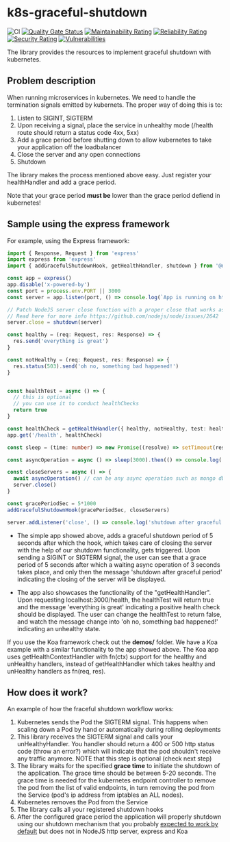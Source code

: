 # k8s-graceful-shutdown

![CI](https://github.com/NeuroCode-io/k8s-graceful-shutdown/workflows/CI/badge.svg?branch=master)
[![Quality Gate Status](https://sonarcloud.io/api/project_badges/measure?project=NeuroCode-io_k8s-graceful-shutdown&metric=alert_status)](https://sonarcloud.io/dashboard?id=NeuroCode-io_k8s-graceful-shutdown)
[![Maintainability Rating](https://sonarcloud.io/api/project_badges/measure?project=NeuroCode-io_k8s-graceful-shutdown&metric=sqale_rating)](https://sonarcloud.io/dashboard?id=NeuroCode-io_k8s-graceful-shutdown)
[![Reliability Rating](https://sonarcloud.io/api/project_badges/measure?project=NeuroCode-io_k8s-graceful-shutdown&metric=reliability_rating)](https://sonarcloud.io/dashboard?id=NeuroCode-io_k8s-graceful-shutdown)
[![Security Rating](https://sonarcloud.io/api/project_badges/measure?project=NeuroCode-io_k8s-graceful-shutdown&metric=security_rating)](https://sonarcloud.io/dashboard?id=NeuroCode-io_k8s-graceful-shutdown)
[![Vulnerabilities](https://sonarcloud.io/api/project_badges/measure?project=NeuroCode-io_k8s-graceful-shutdown&metric=vulnerabilities)](https://sonarcloud.io/dashboard?id=NeuroCode-io_k8s-graceful-shutdown)

The library provides the resources to implement graceful shutdown with kubernetes.


## Problem description

When running microservices in kubernetes. We need to handle the termination signals
emitted by kubernets. The proper way of doing this is to:

1. Listen to SIGINT, SIGTERM
2. Upon receiving a signal, place the service in unhealthy mode (/health route should return a status code 4xx, 5xx)
3. Add a grace period before shutting down to allow kubernetes to take your application off the loadbalancer
4. Close the server and any open connections
5. Shutdown


The library makes the process mentioned above easy. Just register your healthHandler and add a grace period. 

Note that your grace period **must be** lower than the grace period defiend in kubernetes!

## Sample using the express framework

For example, using the Express framework:

```ts
import { Response, Request } from 'express'
import express from 'express'
import { addGracefulShutdownHook, getHealthHandler, shutdown } from '@neurocode.io/k8s-graceful-shutdown'

const app = express()
app.disable('x-powered-by')
const port = process.env.PORT || 3000
const server = app.listen(port, () => console.log(`App is running on http://localhost:${port}`))

// Patch NodeJS server close function with a proper close that works as you might expect closing keep-alive connections for you!
// Read here for more info https://github.com/nodejs/node/issues/2642
server.close = shutdown(server)

const healthy = (req: Request, res: Response) => {
  res.send('everything is great')
}

const notHealthy = (req: Request, res: Response) => {
  res.status(503).send('oh no, something bad happened!')
}


const healthTest = async () => {
  // this is optional
  // you can use it to conduct healthChecks
  return true
}

const healthCheck = getHealthHandler({ healthy, notHealthy, test: healthTest })
app.get('/health', healthCheck)

const sleep = (time: number) => new Promise((resolve) => setTimeout(resolve, time))

const asyncOperation = async () => sleep(3000).then(() => console.log('Async op done'))

const closeServers = async () => {
  await asyncOperation() // can be any async operation such as mongo db close, or send a slack message ;)
  server.close()
}

const gracePeriodSec = 5*1000
addGracefulShutdownHook(gracePeriodSec, closeServers)

server.addListener('close', () => console.log('shutdown after graceful period'))
```

* The simple app showed above, adds a graceful shutdown period of 5 seconds after which the hook, which takes care of closing the server with the help of our shutdown functionality, gets triggered. Upon sending a  SIGINT or SIGTERM signal, the user can see that a grace period of 5 seconds after which a waiting async operation of 3 seconds takes place, and only then the message 'shutdown after graceful period' indicating the closing of the server will be displayed.

* The app also showcases the functionality of the "getHealthHandler". Upon requesting localhost:3000/health, the healthTest will return true and the message 'everything is great' indicating a positive health check should be displayed. The user can change the healthTest to return false, and watch the message change into 'oh no, something bad happened!' indicating an unhealthy state.


If you use the Koa framework check out the **demos/** folder. We have a Koa example with a similar functionality to the app showed above. The Koa app uses getHealthContextHandler with fn(ctx) support for the healthy and unHealthy handlers, instead of getHealthHandler which takes healthy and unHealthy handlers as fn(req, res).



## How does it work?

An example of how the fraceful shutdown workflow works:

1. Kubernetes sends the Pod the SIGTERM signal. This happens when scaling down a Pod by hand or automatically during rolling deployments
2. This library receives the SIGTERM signal and calls your unHealthyHandler. You handler should return a 400 or 500 http status code (throw an error?) which will indicate that the pod shouldn't receive any traffic anymore. NOTE that this step is optional (check next step)
3. The library waits for the specified **grace time** to initiate the shutdown of the application. The grace time should be between 5-20 seconds. The grace time is needed for the kubernetes endpoint controller to remove the pod from the list of valid endpoints, in turn removing the pod from the Service (pod's ip address from iptables an ALL nodes).
4. Kubernetes removes the Pod from the Service
5. The library calls all your registered shutdown hooks
6. After the configured grace period the application will properly shutdown using our shutdown mechanism that you probably [expected to work by default](https://github.com/nodejs/node/issues/2642) but does not in NodeJS http server, express and Koa
   
